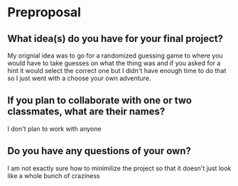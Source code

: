 # Preproposal

## What idea(s) do you have for your final project?

My orignial idea was to go for a randomized guessing game to where you would have to take guesses on what the thing was and if you asked for a hint it would select the correct one but I didn't have enough time to do that so I just went with a choose your own adventure.

## If you plan to collaborate with one or two classmates, what are their names?

I don't plan to work with anyone 

## Do you have any questions of your own?

I am not exactly sure how to minimilize the project so that it doesn't just look like a whole bunch of craziness 
